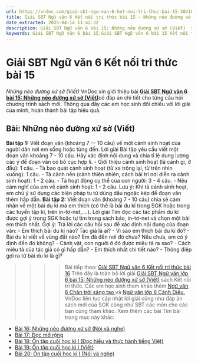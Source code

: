 ```yaml
---
url: https://vndoc.com/giai-sbt-ngu-van-6-ket-noi-tri-thuc-bai-15-304189
title: Giải SBT Ngữ văn 6 Kết nối tri thức bài 15 - Những nẻo đường xứ sở (Viết) - VnDoc.com
date_extracted: 2025-04-14 11:42:32
description: Giải SBT Ngữ văn 6 bài 15: Những nẻo đường xứ sở (Viết)  sách Kết nối tri thức có đáp án chi tiết cho các bạn cùng tham khảo.
keywords: Giải SBT Ngữ văn 6 bài 15,Giải SBT Ngữ văn 6 bài 15 Kết nối tri thức,Giải sách bài tập Ngữ văn KNTT lớp 6,Ngữ văn lớp 6 Kết nối tri thức,giải bài tập ngữ văn lớp 6,bài Những nẻo đường xứ sở (Viết)
---
```


# Giải SBT Ngữ văn 6 Kết nối tri thức bài 15
 _Những nẻo đường xứ sở \(Viết\)_
VnDoc xin giới thiệu bài [**Giải SBT Ngữ văn 6 bài 15: Những nẻo đường xứ sở \(Viết\)**](<https://vndoc.com/giai-sbt-ngu-van-6-ket-noi-tri-thuc-bai-15-304189>)có đáp án chi tiết cho từng câu hỏi chương trình  sách mới. Thông qua đây các em học sinh đối chiếu với lời giải của mình, hoàn thành bài tập hiệu quả.
## Bài: Những nẻo đường xứ sở \(Viết\)
**Bài tập 1:** Viết đoạn văn \(khoảng 7 — 10 câu\) về một cảnh sinh hoạt của người dân nơi em sống hoặc từng đến.
Lời giải
Bài tập yêu cầu viết một đoạn văn khoảng 7 - 10 câu. Hãy xác định nội dung và chia tỉ lệ dung lượng các ý để đoạn văn có bố cục hợp lí.
\- Giới thiệu cảnh sinh hoạt \(là cảnh gì, ở đầu\): 1 câu.
\- Tả bao quát cảnh sinh hoạt \(từ xa trông lại, từ trên nhìn xuống\): 1 câu.
\- Tả cảnh nền \(cảnh thiên nhiên, cách bài trí nơi diễn ra cảnh sinh hoạt\): 1 - 2 câu.
\- Tả hoạt động cụ thể của con người: 3 - 4 câu.
\- Nêu cảm nghĩ của em về cảnh sinh hoạt: 1 - 2 câu.
Lưu ý: Khi tả cảnh sinh hoạt, em chú ý sử dụng các biện pháp tu từ dùng dấu ngoặc kép để đoạn văn thêm hấp dẫn.
**Bài tập 2:** Viết đoạn văn \(khoảng 7 - 10 câu\) chia sẻ cảm nhận về một bài dụ kí mà em thích \(có thể là bài du kí trong SGK hoặc trong các tuyển tập kí, trên in-tơ-net,....\).
Lời giải
Tìm đọc các tác phẩm du kí được gợi ý trong SGK hoặc tự tìm trong sách báo, in-tơ-net và chọn một bài em thích nhất.
Gợi ý:
Trả lời các câu hỏi sau để xác định nội dung của đoạn văn:
\- Em thích bài du kí nào? Tác giả là ai?
\- Vì sao em thích bài du kí đó?
\- Bài du kí viết về vùng đất nào? Em đã đến nơi đó chưa? Nếu chưa, em có ý định đến đó không?
\- Cảnh vật, con người ở đó được miêu tả ra sao?
\- Cách miêu tả của tác giả có gì hấp dẫn?
\- Em thích nhất chi tiết nào?
\- Thông điệp gợi ra từ bài du kí là gì?
>>>> Bài tiếp theo: [Giải SBT Ngữ văn 6 Kết nối tri thức bài 16](<https://vndoc.com/giai-sbt-ngu-van-6-ket-noi-tri-thuc-bai-16-304190>)
Trên đây là toàn bộ lời giải [Giải SBT Ngữ văn lớp 6 bài 15: Những nẻo đường xứ sở \(Viết\)](<https://vndoc.com/giai-sbt-ngu-van-6-ket-noi-tri-thuc-bai-15-304189>) sách Kết nối tri thức. Các em học sinh tham khảo thêm [Ngữ văn 6 Chân trời sáng tạo ](<https://vndoc.com/ngu-van-6-sach-chan-troi-sang-tao>)và [Ngữ văn lớp 6 Cánh Diều.](<https://vndoc.com/ngu-van-6-sach-canh-dieu>) VnDoc liên tục cập nhật lời giải cũng như đáp án sách mới của SGK cũng như SBT các môn cho các bạn cùng tham khảo.
Xem thêm các bài Tìm bài trong mục này khác:
  * [Bài 16: Những nẻo đường xứ sở \(Nói và nghe\)](</giai-sbt-ngu-van-6-ket-noi-tri-thuc-bai-16-304190>)
  * [Bài 17: Đọc mở rộng](</giai-sbt-ngu-van-6-ket-noi-tri-thuc-bai-17-304213>)
  * [Bài 18: Ôn tập cuối học kì I \(Đọc hiểu và thực hành tiếng Việt\)](</giai-sbt-ngu-van-6-ket-noi-tri-thuc-bai-18-304214>)
  * [Bài 19: Ôn tập cuối học kì I \(Viết\)](</giai-sbt-ngu-van-6-ket-noi-tri-thuc-bai-19-304216>)
  * [Bài 20: Ôn tập cuối học kì I \(Nói và nghe\)](</giai-sbt-ngu-van-6-ket-noi-tri-thuc-bai-20-304217>)

